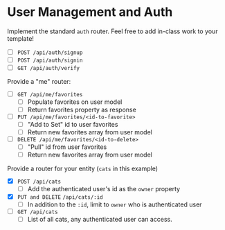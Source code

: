 # User Management and Auth

Implement the standard `auth` router. Feel free to add in-class work to your template!
- [ ] `POST /api/auth/signup`
- [ ] `POST /api/auth/signin`
- [ ] `GET /api/auth/verify`

Provide a "me" router:
- [ ] `GET /api/me/favorites`
    - [ ] Populate favorites on user model
    - [ ] Return favorites property as response
- [ ] `PUT /api/me/favorites/<id-to-favorite>`
    - [ ] "Add to Set" id to user favorites
    - [ ] Return new favorites array from user model
- [ ] `DELETE /api/me/favorites/<id-to-delete>`
    - [ ] "Pull" id from user favorites
    - [ ] Return new favorites array from user model

Provide a router for your entity (`cats` in this example)
- [X] `POST /api/cats`
    - [ ] Add the authenticated user's id as the `owner` property
- [X] `PUT and DELETE` `/api/cats/:id`
    - [ ] In addition to the `:id`, limit to `owner` who is authenticated user
- [ ] `GET /api/cats`
    - [ ] List of all cats, any authenticated user can access.